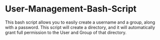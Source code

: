 # User-Management-Bash-Script
This bash script allows you to easily create a username and a group, along with a password. This script will create a directory, and it will automatically grant full permission to the User and Group of that directory.
